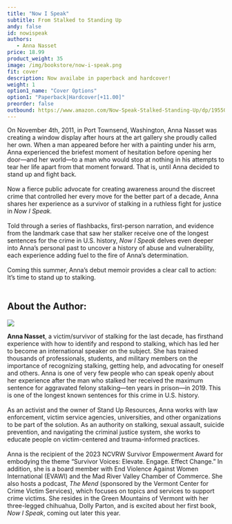 ```yaml
---
title: "Now I Speak"
subtitle: From Stalked to Standing Up
andy: false
id: nowispeak
authors:
   - Anna Nasset
price: 18.99
product_weight: 35
image: /img/bookstore/now-i-speak.png
fit: cover
description: Now availabe in paperback and hardcover!
weight: 1
option1_name: "Cover Options"
option1: "Paperback|Hardcover[+11.00]"
preorder: false
outbound: https://www.amazon.com/Now-Speak-Stalked-Standing-Up/dp/1955026874/ref=tmm_hrd_swatch_0?_encoding=UTF8&qid=1694710274&sr=8-1
---
```


On November 4th, 2011, in Port Townsend, Washington, Anna Nasset was creating a window display after hours at the art gallery she proudly called her own. When a man appeared before her with a painting under his arm, Anna experienced the briefest moment of hesitation before opening her door—and her world—to a man who would stop at nothing in his attempts to tear her life apart from that moment forward. That is, until Anna decided to stand up and fight back.<br>
<br>
Now a fierce public advocate for creating awareness around the discreet crime that controlled her every move for the better part of a decade, Anna shares her experience as a survivor of stalking in a ruthless fight for justice in *Now I Speak.*<br>
<br>
Told through a series of flashbacks, first-person narration, and evidence from the landmark case that saw her stalker receive one of the longest sentences for the crime in U.S. history, *Now I Speak* delves even deeper into Anna’s personal past to uncover a history of abuse and vulnerability, each experience adding fuel to the fire of Anna’s determination.<br>
<br>
Coming this summer, Anna’s debut memoir provides a clear call to action: It’s time to stand up to stalking.<br>
<br>

## About the Author:
<img src="/img/authors/anna.jpg" style="" class="author-image">
<br>

**Anna Nasset**, a victim/survivor of stalking for the last decade, has firsthand experience with how to identify and respond to stalking, which has led her to become an international speaker on the subject. She has trained thousands of professionals, students, and military members on the importance of recognizing stalking, getting help, and advocating for oneself and others. Anna is one of very few people who can speak openly about her experience after the man who stalked her received the maximum sentence for aggravated felony stalking—ten years in prison—in 2019. This is one of the longest known sentences for this crime in U.S. history. 
<br>
<br>
As an activist and the owner of Stand Up Resources, Anna works with law enforcement, victim service agencies, universities, and other organizations to be part of the solution. As an authority on stalking, sexual assault, suicide prevention, and navigating the criminal justice system, she works to educate people on victim-centered and trauma-informed practices.
<br>
<br>
Anna is the recipient of the 2023 NCVRW Survivor Empowerment Award for embodying the theme “Survivor Voices: Elevate. Engage. Effect Change.” In addition, she is a board member with End Violence Against Women International (EVAWI) and the Mad River Valley Chamber of Commerce. She also hosts a podcast, *The Mend* (sponsored by the Vermont Center for Crime Victim Services), which focuses on topics and services to support crime victims. She resides in the Green Mountains of Vermont with her three-legged chihuahua, Dolly Parton, and is excited about her first book, *Now I Speak*, coming out later this year.
<br>
<br>
